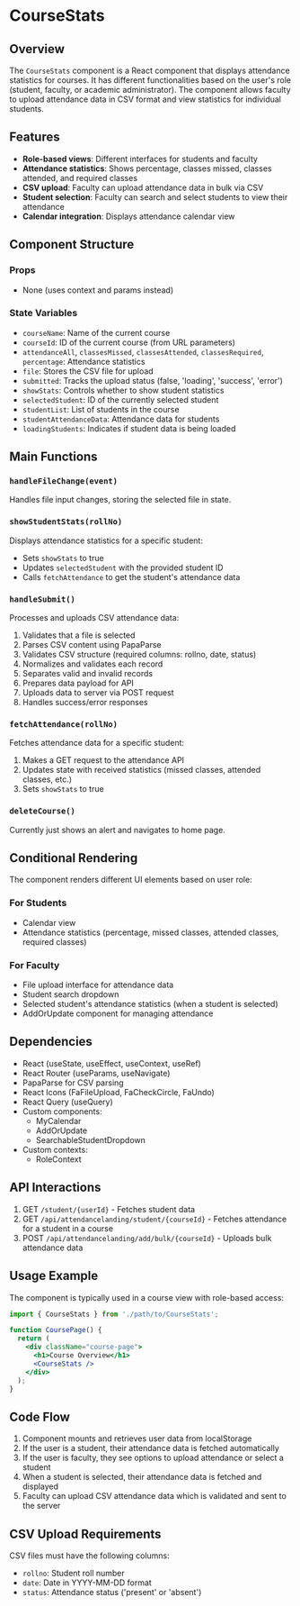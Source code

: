 # CourseStats

## Overview

The `CourseStats` component is a React component that displays attendance statistics for courses. It has different functionalities based on the user's role (student, faculty, or academic administrator). The component allows faculty to upload attendance data in CSV format and view statistics for individual students.

## Features

- **Role-based views**: Different interfaces for students and faculty
- **Attendance statistics**: Shows percentage, classes missed, classes attended, and required classes
- **CSV upload**: Faculty can upload attendance data in bulk via CSV
- **Student selection**: Faculty can search and select students to view their attendance
- **Calendar integration**: Displays attendance calendar view

## Component Structure

### Props
- None (uses context and params instead)

### State Variables
- `courseName`: Name of the current course
- `courseId`: ID of the current course (from URL parameters)
- `attendanceAll`, `classesMissed`, `classesAttended`, `classesRequired`, `percentage`: Attendance statistics
- `file`: Stores the CSV file for upload
- `submitted`: Tracks the upload status (false, 'loading', 'success', 'error')
- `showStats`: Controls whether to show student statistics
- `selectedStudent`: ID of the currently selected student
- `studentList`: List of students in the course
- `studentAttendanceData`: Attendance data for students
- `loadingStudents`: Indicates if student data is being loaded

## Main Functions

### `handleFileChange(event)`
Handles file input changes, storing the selected file in state.

### `showStudentStats(rollNo)`
Displays attendance statistics for a specific student:
- Sets `showStats` to true
- Updates `selectedStudent` with the provided student ID
- Calls `fetchAttendance` to get the student's attendance data

### `handleSubmit()`
Processes and uploads CSV attendance data:
1. Validates that a file is selected
2. Parses CSV content using PapaParse
3. Validates CSV structure (required columns: rollno, date, status)
4. Normalizes and validates each record
5. Separates valid and invalid records
6. Prepares data payload for API
7. Uploads data to server via POST request
8. Handles success/error responses

### `fetchAttendance(rollNo)`
Fetches attendance data for a specific student:
1. Makes a GET request to the attendance API
2. Updates state with received statistics (missed classes, attended classes, etc.)
3. Sets `showStats` to true

### `deleteCourse()`
Currently just shows an alert and navigates to home page.

## Conditional Rendering

The component renders different UI elements based on user role:

### For Students
- Calendar view
- Attendance statistics (percentage, missed classes, attended classes, required classes)

### For Faculty
- File upload interface for attendance data
- Student search dropdown
- Selected student's attendance statistics (when a student is selected)
- AddOrUpdate component for managing attendance

## Dependencies

- React (useState, useEffect, useContext, useRef)
- React Router (useParams, useNavigate)
- PapaParse for CSV parsing
- React Icons (FaFileUpload, FaCheckCircle, FaUndo)
- React Query (useQuery)
- Custom components:
  - MyCalendar
  - AddOrUpdate
  - SearchableStudentDropdown
- Custom contexts:
  - RoleContext

## API Interactions

1. GET `/student/{userId}` - Fetches student data
2. GET `/api/attendancelanding/student/{courseId}` - Fetches attendance for a student in a course
3. POST `/api/attendancelanding/add/bulk/{courseId}` - Uploads bulk attendance data

## Usage Example

The component is typically used in a course view with role-based access:

```jsx
import { CourseStats } from './path/to/CourseStats';

function CoursePage() {
  return (
    <div className="course-page">
      <h1>Course Overview</h1>
      <CourseStats />
    </div>
  );
}
```

## Code Flow

1. Component mounts and retrieves user data from localStorage
2. If the user is a student, their attendance data is fetched automatically
3. If the user is faculty, they see options to upload attendance or select a student
4. When a student is selected, their attendance data is fetched and displayed
5. Faculty can upload CSV attendance data which is validated and sent to the server

## CSV Upload Requirements

CSV files must have the following columns:
- `rollno`: Student roll number
- `date`: Date in YYYY-MM-DD format
- `status`: Attendance status ('present' or 'absent')